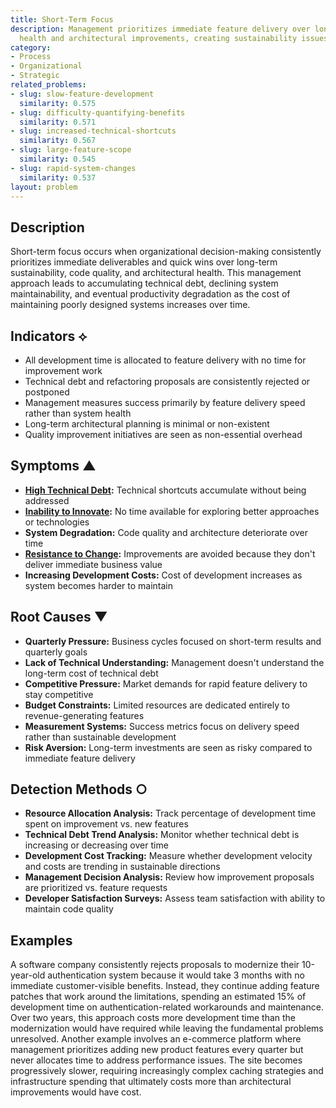 ```yaml
---
title: Short-Term Focus
description: Management prioritizes immediate feature delivery over long-term code
  health and architectural improvements, creating sustainability issues.
category:
- Process
- Organizational
- Strategic
related_problems:
- slug: slow-feature-development
  similarity: 0.575
- slug: difficulty-quantifying-benefits
  similarity: 0.571
- slug: increased-technical-shortcuts
  similarity: 0.567
- slug: large-feature-scope
  similarity: 0.545
- slug: rapid-system-changes
  similarity: 0.537
layout: problem
---
```


## Description

Short-term focus occurs when organizational decision-making consistently prioritizes immediate deliverables and quick wins over long-term sustainability, code quality, and architectural health. This management approach leads to accumulating technical debt, declining system maintainability, and eventual productivity degradation as the cost of maintaining poorly designed systems increases over time.

## Indicators ⟡

- All development time is allocated to feature delivery with no time for improvement work
- Technical debt and refactoring proposals are consistently rejected or postponed
- Management measures success primarily by feature delivery speed rather than system health
- Long-term architectural planning is minimal or non-existent
- Quality improvement initiatives are seen as non-essential overhead

## Symptoms ▲

- **[High Technical Debt](high-technical-debt.md):** Technical shortcuts accumulate without being addressed
- **[Inability to Innovate](inability-to-innovate.md):** No time available for exploring better approaches or technologies
- **System Degradation:** Code quality and architecture deteriorate over time
- **[Resistance to Change](resistance-to-change.md):** Improvements are avoided because they don't deliver immediate business value
- **Increasing Development Costs:** Cost of development increases as system becomes harder to maintain

## Root Causes ▼

- **Quarterly Pressure:** Business cycles focused on short-term results and quarterly goals
- **Lack of Technical Understanding:** Management doesn't understand the long-term cost of technical debt
- **Competitive Pressure:** Market demands for rapid feature delivery to stay competitive
- **Budget Constraints:** Limited resources are dedicated entirely to revenue-generating features
- **Measurement Systems:** Success metrics focus on delivery speed rather than sustainable development
- **Risk Aversion:** Long-term investments are seen as risky compared to immediate feature delivery

## Detection Methods ○

- **Resource Allocation Analysis:** Track percentage of development time spent on improvement vs. new features
- **Technical Debt Trend Analysis:** Monitor whether technical debt is increasing or decreasing over time
- **Development Cost Tracking:** Measure whether development velocity and costs are trending in sustainable directions
- **Management Decision Analysis:** Review how improvement proposals are prioritized vs. feature requests
- **Developer Satisfaction Surveys:** Assess team satisfaction with ability to maintain code quality

## Examples

A software company consistently rejects proposals to modernize their 10-year-old authentication system because it would take 3 months with no immediate customer-visible benefits. Instead, they continue adding feature patches that work around the limitations, spending an estimated 15% of development time on authentication-related workarounds and maintenance. Over two years, this approach costs more development time than the modernization would have required while leaving the fundamental problems unresolved. Another example involves an e-commerce platform where management prioritizes adding new product features every quarter but never allocates time to address performance issues. The site becomes progressively slower, requiring increasingly complex caching strategies and infrastructure spending that ultimately costs more than architectural improvements would have cost.